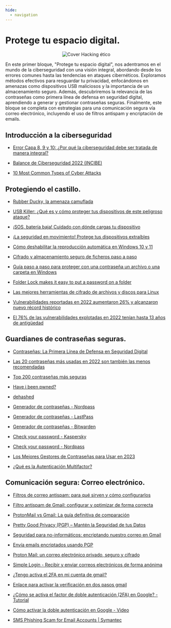 ```yaml
---
hide:
  - navigation
---
```


# Protege tu espacio digital.

<p align="center">
  <img src="../assets/bloque1.png" alt="Cover Hacking ético">
</p>


En este primer bloque, "Protege tu espacio digital", nos adentramos en el mundo de la ciberseguridad con una visión integral, abordando desde los errores comunes hasta las tendencias en ataques cibernéticos. Exploramos métodos efectivos para resguardar tu privacidad, enfocándonos en amenazas como dispositivos USB maliciosos y la importancia de un almacenamiento seguro. Además, descubriremos la relevancia de las contraseñas como primera línea de defensa en seguridad digital, aprendiendo a generar y gestionar contraseñas seguras. Finalmente, este bloque se completa con estrategias para una comunicación segura vía correo electrónico, incluyendo el uso de filtros antispam y encriptación de emails.


## Introducción a la ciberseguridad

- [Error Capa 8, 9 y 10: ¿Por qué la ciberseguridad debe ser tratada de manera integral?](https://es.linkedin.com/pulse/error-capa-8-9-y-10-por-qu%C3%A9-la-ciberseguridad-debe-de-paris-balleza)

- [Balance de Ciberseguridad 2022 (INCIBE)](https://portal.mineco.gob.es/RecursosNoticia/mineco/prensa/noticias/2023/Balance_de_Ciberseguridad_2022_INCIBE.pdf)

- [10 Most Common Types of Cyber Attacks](https://www.crowdstrike.com/cybersecurity-101/cyberattacks/most-common-types-of-cyberattacks/)


## Protegiendo el castillo.

- [Rubber Ducky, la amenaza camuflada](https://www.incibe.es/empresas/blog/rubber-ducky-simple-memoria-usb#:~:text=El%20Rubber%20Ducky%20tiene%20la,los%20teclados%20y%20los%20ratones.)

- [USB Killer: ¿Qué es y cómo proteger tus dispositivos de este peligroso ataque?](https://www.ciberriesgos.com/usb-killer-que-hace/)

- [¡SOS, batería baja! Cuidado con dónde cargas tu dispositivo](https://www.incibe.es/empresas/blog/sos-bateria-baja-cuidado-con-donde-cargas-tu-dispositivo)

- [¡La seguridad en movimiento! Protege tus dispositivos extraíbles](https://www.incibe.es/empresas/blog/seguridad-movimiento-protege-dispositivos-extraibles-empresas)

- [Cómo deshabilitar la reproducción automática en Windows 10 y 11](https://support.lenovo.com/es/es/solutions/ht502955-how-to-enable-or-disable-autoplay-in-windows-10)

- [Cifrado y almacenamiento seguro de ficheros paso a paso](https://www.incibe.es/ciudadania/blog/cifrado-y-almacenamiento-seguro-de-ficheros-paso-paso)

- [Guía paso a paso para proteger con una contraseña un archivo o una carpeta en Windows](https://www.avast.com/es-es/c-password-protect-file-folder-windows)

- [Folder Lock makes it easy to put a password on a folder](https://www.newsoftwares.net/folderlock/)

- [Las mejores herramientas de cifrado de archivos y discos para Linux](https://cristianthous.com/las-mejores-herramientas-de-cifrado-de-archivos-y-discos-para-linux)

- [Vulnerabilidades reportadas en 2022 aumentaron 26% y alcanzaron nuevo récord histórico](https://www.welivesecurity.com/la-es/2023/01/12/vulnerabilidades-reportadas-2022-aumentaron-record-historico/)

- [El 76% de las vulnerabilidades explotadas en 2022 tenían hasta 13 años de antigüedad](https://www.watchguard.com/es/wgrd-news/blog/el-76-de-las-vulnerabilidades-explotadas-en-2022-tenian-hasta-13-anos-de-antiguedad)


## Guardianes de contraseñas seguras.

- [Contraseñas: La Primera Línea de Defensa en Seguridad Digital](https://www.linkedin.com/pulse/contrase%C3%B1as-la-primera-l%C3%ADnea-de-defensa-en-seguridad-rey-asorey-jvgue/?trk=articles_directory&originalSubdomain=es)

* [Las 20 contraseñas más usadas en 2022 son también las menos recomendadas](https://www.welivesecurity.com/la-es/2022/11/16/contrasenas-mas-usadas-2022/)

* [Top 200 contraseñas más seguras](https://nordpass.com/es/most-common-passwords-list/)

* [Have i been pwned?](https://haveibeenpwned.com/)

* [dehashed](https://dedashed.com/)

* [Generador de contraseñas - Nordpass](https://nordpass.com/es/password-generator/)

* [Generador de contraseñas - LastPass](https://www.lastpass.com/es/features/password-generator#generatorTool)

* [Generador de contraseñas - Bitwarden](https://bitwarden.com/password-generator/)

* [Check your password - Kaspersky](https://password.kaspersky.com/)

* [Check your password - Nordpass](https://nordpass.com/es/secure-password/)

* [Los Mejores Gestores de Contraseñas para Usar en 2023](https://kinsta.com/es/blog/administradores-contrasenas/)

* [¿Qué es la Autenticación Multifactor?](https://www.mobbeel.com/blog/que-es-la-autenticacion-multifactor-o-de-2-factores/)


## Comunicación segura: Correo electrónico.

* [Filtros de correo antispam: para qué sirven y cómo configurarlos](https://www.incibe.es/ciudadania/blog/filtros-de-correo-antispam-para-que-sirven-y-como-configurarlos)

* [Filtro antispam de Gmail: configurar y optimizar de forma correcta](https://www.ionos.es/digitalguide/correo-electronico/seguridad-correo-electronico/filtro-antispam-de-gmail/)

* [ProtonMail vs Gmail: La guía definitiva de comparación](https://kinsta.com/es/blog/protonmail-vs-gmail/)

* [Pretty Good Privacy (PGP) – Mantén la Seguridad de tus Datos](https://aprendeinformaticas.com/pretty-good-privacy-pgp/)

* [Seguridad para no-informáticos: encriptando nuestro correo en Gmail](https://infseg.com/index.php/2016/02/09/seguridad-no-informaticos-encriptando-correo-gmail/)

* [Envía emails encriptados usando PGP](https://www.redeszone.net/tutoriales/seguridad/cifrado-pgp-gmail-outlook-mailvelope/)

* [Proton Mail: un correo electrónico privado, seguro y cifrado](https://proton.me/es-es/mail)

* [Simple Login - Recibir y enviar correos electrónicos de forma anónima](https://simplelogin.io/)

* [¿Tengo activa el 2FA en mi cuenta de gmail?](https://myaccount.google.com/signinoptions/two-step-verification/enroll-welcome?hl=es)

* [Enlace para activar la verificación en dos pasos gmail](https://support.google.com/accounts/answer/185839?hl=es&co=GENIE.Platform%3DDesktop)

* [¿Cómo se activa el factor de doble autenticación (2FA) en Google? - Tutorial](https://www.ciberseguridad.eus/hogar-seguro/como/como-se-activa-el-factor-de-doble-autenticacion-2fa-en-google)

* [Cómo activar la doble autenticación en Google - Video](https://www.youtube.com/watch?v=VPXexTD0zqA)

* [SMS Phishing Scam for Email Accounts | Symantec](https://www.youtube.com/watch?v=_dj_90TnVbo)